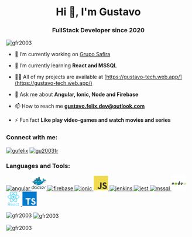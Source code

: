 <h1 align="center">Hi 👋, I'm Gustavo</h1>
<h3 align="center">FullStack Developer since 2020</h3>

<p align="left"> <img src="https://komarev.com/ghpvc/?username=gfr2003&label=Profile%20views&color=0e75b6&style=flat" alt="gfr2003" /> </p>

- 🔭 I’m currently working on [Grupo Safira](https://github.com/safiradigital)

- 🌱 I’m currently learning **React and MSSQL**

- 👨‍💻 All of my projects are available at [https://gustavo-tech.web.app/](https://gustavo-tech.web.app/)

- 💬 Ask me about **Angular, Ionic, Node and Firebase**

- 📫 How to reach me **gustavo.felix.dev@outlook.com**

- ⚡ Fun fact **Like play video-games and watch movies and series**

<h3 align="left">Connect with me:</h3>
<p align="left">
<a href="https://linkedin.com/in/gufelix" target="blank"><img align="center" src="https://raw.githubusercontent.com/rahuldkjain/github-profile-readme-generator/master/src/images/icons/Social/linked-in-alt.svg" alt="gufelix" height="30" width="40" /></a>
<a href="https://www.hackerrank.com/gu2003fr" target="blank"><img align="center" src="https://raw.githubusercontent.com/rahuldkjain/github-profile-readme-generator/master/src/images/icons/Social/hackerrank.svg" alt="gu2003fr" height="30" width="40" /></a>
</p>

<h3 align="left">Languages and Tools:</h3>
<p align="left"> <a href="https://angular.io" target="_blank" rel="noreferrer"> <img src="https://angular.io/assets/images/logos/angular/angular.svg" alt="angular" width="40" height="40"/> </a> <a href="https://www.docker.com/" target="_blank" rel="noreferrer"> <img src="https://raw.githubusercontent.com/devicons/devicon/master/icons/docker/docker-original-wordmark.svg" alt="docker" width="40" height="40"/> </a> <a href="https://firebase.google.com/" target="_blank" rel="noreferrer"> <img src="https://www.vectorlogo.zone/logos/firebase/firebase-icon.svg" alt="firebase" width="40" height="40"/> </a> <a href="https://ionicframework.com" target="_blank" rel="noreferrer"> <img src="https://upload.wikimedia.org/wikipedia/commons/d/d1/Ionic_Logo.svg" alt="ionic" width="40" height="40"/> </a> <a href="https://developer.mozilla.org/en-US/docs/Web/JavaScript" target="_blank" rel="noreferrer"> <img src="https://raw.githubusercontent.com/devicons/devicon/master/icons/javascript/javascript-original.svg" alt="javascript" width="40" height="40"/> </a> <a href="https://www.jenkins.io" target="_blank" rel="noreferrer"> <img src="https://www.vectorlogo.zone/logos/jenkins/jenkins-icon.svg" alt="jenkins" width="40" height="40"/> </a> <a href="https://jestjs.io" target="_blank" rel="noreferrer"> <img src="https://www.vectorlogo.zone/logos/jestjsio/jestjsio-icon.svg" alt="jest" width="40" height="40"/> </a> <a href="https://www.microsoft.com/en-us/sql-server" target="_blank" rel="noreferrer"> <img src="https://www.svgrepo.com/show/303229/microsoft-sql-server-logo.svg" alt="mssql" width="40" height="40"/> </a> <a href="https://nodejs.org" target="_blank" rel="noreferrer"> <img src="https://raw.githubusercontent.com/devicons/devicon/master/icons/nodejs/nodejs-original-wordmark.svg" alt="nodejs" width="40" height="40"/> </a> <a href="https://reactjs.org/" target="_blank" rel="noreferrer"> <img src="https://raw.githubusercontent.com/devicons/devicon/master/icons/react/react-original-wordmark.svg" alt="react" width="40" height="40"/> </a> <a href="https://www.typescriptlang.org/" target="_blank" rel="noreferrer"> <img src="https://raw.githubusercontent.com/devicons/devicon/master/icons/typescript/typescript-original.svg" alt="typescript" width="40" height="40"/> </a> </p>

<p><img align="left" src="https://github-readme-stats.vercel.app/api/top-langs?username=gfr2003&show_icons=true&locale=en&layout=compact" alt="gfr2003" /></p>

<p>&nbsp;<img align="center" src="https://github-readme-stats.vercel.app/api?username=gfr2003&show_icons=true&locale=en" alt="gfr2003" /></p>

<p><img align="center" src="https://github-readme-streak-stats.herokuapp.com/?user=gfr2003&" alt="gfr2003" /></p>

